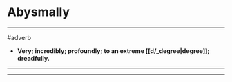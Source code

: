# Abysmally
---
#adverb
- **Very; incredibly; profoundly; to an extreme [[d/_degree|degree]]; dreadfully.**
---
---
